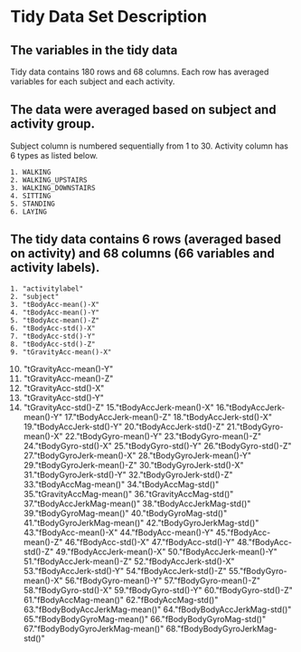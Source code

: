 # Tidy Data Set Description

## The variables in the tidy data

   Tidy data contains 180 rows and 68 columns. Each row has averaged variables for each subject and each activity.

## The data were averaged based on subject and activity group.
   
   Subject column is numbered sequentially from 1 to 30. Activity column has 6 types as listed below.
     
    1. WALKING
    2. WALKING_UPSTAIRS
    3. WALKING_DOWNSTAIRS
    4. SITTING
    5. STANDING
    6. LAYING

## The tidy data contains 6 rows (averaged based on activity) and 68 columns (66 variables and activity labels).

    1. "activitylabel"
    2. "subject"
    3. "tBodyAcc-mean()-X"
    4. "tBodyAcc-mean()-Y"
    5. "tBodyAcc-mean()-Z"
    6. "tBodyAcc-std()-X"
    7. "tBodyAcc-std()-Y"
    8. "tBodyAcc-std()-Z"
    9. "tGravityAcc-mean()-X"         
   10. "tGravityAcc-mean()-Y"
   11. "tGravityAcc-mean()-Z"
   12. "tGravityAcc-std()-X"
   13. "tGravityAcc-std()-Y"
   14. "tGravityAcc-std()-Z"
   15."tBodyAccJerk-mean()-X"
   16."tBodyAccJerk-mean()-Y"
   17."tBodyAccJerk-mean()-Z"
   18."tBodyAccJerk-std()-X"
   19."tBodyAccJerk-std()-Y"
   20."tBodyAccJerk-std()-Z"
   21."tBodyGyro-mean()-X"
   22."tBodyGyro-mean()-Y"
   23."tBodyGyro-mean()-Z"
   24."tBodyGyro-std()-X"
   25."tBodyGyro-std()-Y"
   26."tBodyGyro-std()-Z"
   27."tBodyGyroJerk-mean()-X"
   28."tBodyGyroJerk-mean()-Y"
   29."tBodyGyroJerk-mean()-Z"
   30."tBodyGyroJerk-std()-X"
   31."tBodyGyroJerk-std()-Y"
   32."tBodyGyroJerk-std()-Z"
   33."tBodyAccMag-mean()"
   34."tBodyAccMag-std()"
   35."tGravityAccMag-mean()"
   36."tGravityAccMag-std()"
   37."tBodyAccJerkMag-mean()"
   38."tBodyAccJerkMag-std()"
   39."tBodyGyroMag-mean()"
   40."tBodyGyroMag-std()"
   41."tBodyGyroJerkMag-mean()"
   42."tBodyGyroJerkMag-std()"
   43."fBodyAcc-mean()-X"
   44."fBodyAcc-mean()-Y"
   45."fBodyAcc-mean()-Z"
   46."fBodyAcc-std()-X"
   47."fBodyAcc-std()-Y"
   48."fBodyAcc-std()-Z"
   49."fBodyAccJerk-mean()-X"
   50."fBodyAccJerk-mean()-Y"
   51."fBodyAccJerk-mean()-Z"
   52."fBodyAccJerk-std()-X"
   53."fBodyAccJerk-std()-Y"
   54."fBodyAccJerk-std()-Z"
   55."fBodyGyro-mean()-X"
   56."fBodyGyro-mean()-Y"
   57."fBodyGyro-mean()-Z"
   58."fBodyGyro-std()-X"
   59."fBodyGyro-std()-Y"
   60."fBodyGyro-std()-Z"
   61."fBodyAccMag-mean()"
   62."fBodyAccMag-std()"
   63."fBodyBodyAccJerkMag-mean()"
   64."fBodyBodyAccJerkMag-std()"
   65."fBodyBodyGyroMag-mean()"
   66."fBodyBodyGyroMag-std()"
   67."fBodyBodyGyroJerkMag-mean()"
   68."fBodyBodyGyroJerkMag-std()"